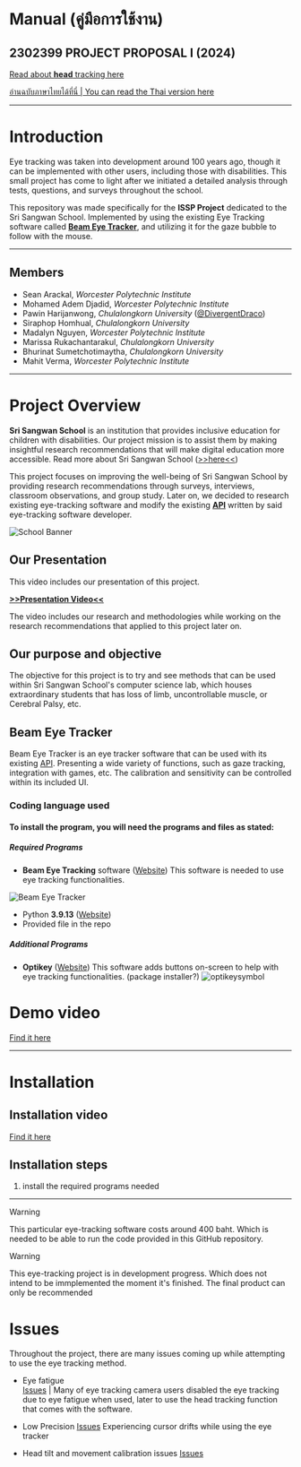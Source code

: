 # Manual (คู่มือการใช้งาน)

## 2302399 PROJECT PROPOSAL I (2024)

[Read about **head** tracking here](https://github.com/DivergentDraco/School-head-tracking-project)

[อ่านฉบับภาษาไทยได้ที่นี่ | You can read the Thai version here](MANUAL_TH.md)

---

# Introduction

Eye tracking was taken into development around 100 years ago, though it can be implemented with other users, including those with disabilities. This small project has come to light after we initiated a detailed analysis through tests, questions, and surveys throughout the school.

This repository was made specifically for the **ISSP Project** dedicated to the Sri Sangwan School. Implemented by using the existing Eye Tracking software called [**Beam Eye Tracker**](https://beam.eyeware.tech/), and utilizing it for the gaze bubble to follow with the mouse. 

---

## Members
 * Sean Arackal, *Worcester Polytechnic Institute*
 * Mohamed Adem Djadid, *Worcester Polytechnic Institute*
 * Pawin Harijanwong, *Chulalongkorn University* ([@DivergentDraco](https://github.com/DivergentDraco))
 * Siraphop Homhual, *Chulalongkorn University*
 * Madalyn Nguyen, *Worcester Polytechnic Institute*
 * Marissa Rukachantarakul, *Chulalongkorn University*
 * Bhurinat Sumetchotimaytha, *Chulalongkorn University*
 * Mahit Verma, *Worcester Polytechnic Institute*

---

# Project Overview

**Sri Sangwan School** is an institution that provides inclusive education for children with disabilities. Our project mission is to assist them by making insightful research recommendations that will make digital education more accessible. Read more about Sri Sangwan School ([>>here<<](http://www.swn.ac.th/mainpage))

This project focuses on improving the well-being of Sri Sangwan School by providing research recommendations through surveys, interviews, classroom observations, and group study. Later on, we decided to research existing eye-tracking software and modify the existing [**API**](https://beam.eyeware.tech/developers/) written by said eye-tracking software developer.

![School Banner](https://github.com/user-attachments/assets/9b123cf6-f919-4abe-b54b-365a5b79b447)

## Our Presentation

This video includes our presentation of this project.

[**>>Presentation Video<<**](https://www.youtube.com/watch?v=dQw4w9WgXcQ)

The video includes our research and methodologies while working on the research recommendations that applied to this project later on.


## Our purpose and objective
The objective for this project is to try and see methods that can be used within Sri Sangwan School's computer science lab, which houses extraordinary students that has loss of limb, uncontrollable muscle, or Cerebral Palsy, etc.

## Beam Eye Tracker
Beam Eye Tracker is an eye tracker software that can be used with its existing [API](). Presenting a wide variety of functions, such as gaze tracking, integration with games, etc. The calibration and sensitivity can be controlled within its included UI.

### Coding language used
#### To install the program, you will need the programs and files as stated:
##### Required Programs
 - **Beam Eye Tracking** software ([Website](https://beam.eyeware.tech/)) This software is needed to use eye tracking functionalities.
 
 ![Beam Eye Tracker](https://github.com/user-attachments/assets/cd8a1c21-beb4-472f-bc81-7047cefdc76d)
 - Python **3.9.13** ([Website](https://www.python.org/downloads/release/python-3913/))
 - Provided file in the repo

##### Additional Programs
 - **Optikey** ([Website](https://www.optikey.org/)) This software adds buttons on-screen to help with eye tracking functionalities. 
(package installer?)
![optikeysymbol](https://github.com/user-attachments/assets/2d168696-d3a4-4e59-907e-d575fde42812)

# Demo video
[Find it here]()

---

# Installation

## Installation video
[Find it here]() 

## Installation steps
1. install the required programs needed

---

> [!WARNING]
> This particular eye-tracking software costs around 400 baht. Which is needed to be able to run the code provided in this GitHub repository.

> [!WARNING]
> This eye-tracking project is in development progress. Which does not intend to be immplemented the moment it's finished. The final product can only be recommended



# Issues
Throughout the project, there are many issues coming up while attempting to use the eye tracking method.

- Eye fatigue  
 [Issues](https://www.reddit.com/r/MicrosoftFlightSim/comments/1ew95qh/does_anybody_actually_use_eye_tracking/)
| Many of eye tracking camera users disabled the eye tracking due to eye fatigue when used, later to use the head tracking function that comes with the software.

- Low Precision
 [Issues]()
  Experiencing cursor drifts while using the eye tracker

- Head tilt and movement calibration issues
 [Issues]()
